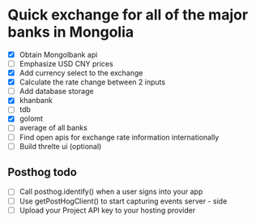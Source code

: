 # Quick exchange for all of the major banks in Mongolia

- [x] Obtain Mongolbank api
- [ ] Emphasize USD CNY prices
- [x] Add currency select to the exchange
- [x] Calculate the rate change between 2 inputs
- [ ] Add database storage
- [x] khanbank
- [ ] tdb
- [x] golomt
- [ ] average of all banks
- [ ] Find open apis for exchange rate information internationally
- [ ] Build threlte ui (optional)

## Posthog todo

- [ ] Call posthog.identify() when a user signs into your app
- [ ] Use getPostHogClient() to start capturing events server - side
- [ ] Upload your Project API key to your hosting provider
